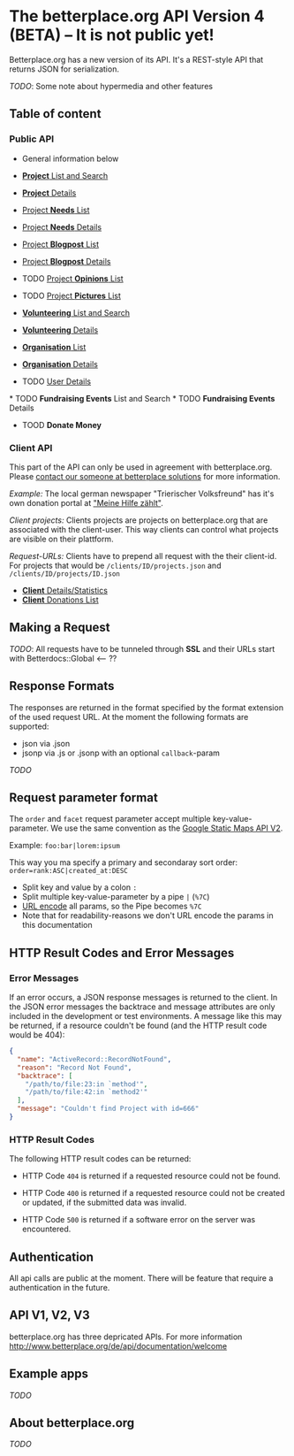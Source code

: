 # The betterplace.org API Version 4 (BETA) – It is not public yet!

Betterplace.org has a new version of its API. It's a REST-style API that returns
JSON for serialization.

*TODO*: Some note about hypermedia and other features


## Table of content

### Public API

* General information below

* [**Project** List and Search](sections/project_list.md)
* [**Project** Details](sections/project_details.md)
* [Project **Needs** List](sections/need_list.md)
* [Project **Needs** Details](sections/need_details.md)
* [Project **Blogpost** List](sections/blogpost_list.md)
* [Project **Blogpost** Details](sections/blogpost_details.md)
* TODO [Project **Opinions** List](sections/opinion_list.md)
* TODO [Project **Pictures** List](sections/picture_list.md)

* [**Volunteering** List and Search](sections/volunteering_list.md)
* [**Volunteering** Details](sections/volunteering_details.md)

* [**Organisation** List](sections/organisation_list.md)
* [**Organisation** Details](sections/organisation_details.md)

* TODO [User Details](sections/user_details.md)

* TODO **Fundraising Events** List and Search
* TODO **Fundraising Events** Details

* TOOD **Donate Money**


### Client API

This part of the API can only be used in agreement with betterplace.org.
Please [contact our someone at betterplace solutions](http://www.betterplace-solutions.de/#buergerzeitung)
for more information.

*Example:* The local german newspaper "Trierischer Volksfreund"
has it's own donation portal at ["Meine Hilfe zählt"](http://www.volksfreund-servicecenter.de/projekte/).

*Client projects:* Clients projects are projects on betterplace.org that are
associated with the client-user. This way clients can control what projects
are visible on their plattform.

*Request-URLs:* Clients have to prepend all request with the their client-id.
For projects that would be `/clients/ID/projects.json` and `/clients/ID/projects/ID.json`

- [**Client** Details/Statistics](sections/client_details.md)
- [**Client** Donations List](sections/client_donation_list.md)


## Making a Request

*TODO*: All requests have to be tunneled through **SSL** and their URLs start with
Betterdocs::Global <-- ??


## Response Formats

The responses are returned in the format specified by the format extension of
the used request URL. At the moment the following formats are supported:

- json via .json
- jsonp via .js or .jsonp with an optional `callback`-param

*TODO*


## Request parameter format

The `order` and `facet` request parameter accept multiple key-value-parameter.
We use the same convention as the [Google Static Maps API V2](https://developers.google.com/maps/documentation/staticmaps/#URL_Parameters).

Example: `foo:bar|lorem:ipsum`

This way you ma specify a primary and secondaray sort order: `order=rank:ASC|created_at:DESC`

* Split key and value by a colon `:`
* Split multiple key-value-parameter by a pipe `|` (`%7C`)
* [URL encode](http://de.wikipedia.org/wiki/URL-Encoding) all params, so the Pipe becomes `%7C`
* Note that for readability-reasons we don't URL encode the params in this documentation


## HTTP Result Codes and Error Messages

### Error Messages

If an error occurs, a JSON response messages is returned to the client. In the
JSON error messages the backtrace and message attributes are only included in
the development or test environments. A message like this may be returned, if a
resource couldn't be found (and the HTTP result code would be 404):

```json
{
  "name": "ActiveRecord::RecordNotFound",
  "reason": "Record Not Found",
  "backtrace": [
    "/path/to/file:23:in `method'",
    "/path/to/file:42:in `method2'"
  ],
  "message": "Couldn't find Project with id=666"
}
```

### HTTP Result Codes

The following HTTP result codes can be returned:

- HTTP Code `404` is returned if a requested resource could not be found.

- HTTP Code `400` is returned if a requested resource could not be created or updated, if the
  submitted data was invalid.

- HTTP Code `500` is returned if a software error on the server was encountered.


## Authentication

All api calls are public at the moment.
There will be feature that require a authentication in the future.


## API V1, V2, V3

betterplace.org has three depricated APIs. For more information http://www.betterplace.org/de/api/documentation/welcome


## Example apps

*TODO*


## About betterplace.org

*TODO*
